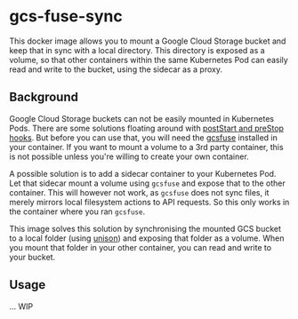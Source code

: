 # gcs-fuse-sync

This docker image allows you to mount a Google Cloud Storage bucket and keep that in sync with a local directory. This directory is exposed as a volume, so that other containers within the same Kubernetes Pod can easily read and write to the bucket, using the sidecar as a proxy.

## Background

Google Cloud Storage buckets can not be easily mounted in Kubernetes Pods. There are some solutions floating around with [postStart and preStop hooks](https://github.com/maciekrb/gcs-fuse-sample). But before you can use that, you will need the [gcsfuse](https://cloud.google.com/storage/docs/gcs-fuse) installed in your container. If you want to mount a volume to a 3rd party container, this is not possible unless you're willing to create your own container.

A possible solution is to add a sidecar container to your Kubernetes Pod. Let that sidecar mount a volume using `gcsfuse` and expose that to the other container. This will however not work, as `gcsfuse` does not sync files, it merely mirrors local filesystem actions to API requests. So this only works in the container where you ran `gcsfuse`.

This image solves this solution by synchronising the mounted GCS bucket to a local folder (using [unison](https://www.cis.upenn.edu/~bcpierce/unison/index.html)) and exposing that folder as a volume. When you mount that folder in your other container, you can read and write to your bucket.

## Usage

... WIP
